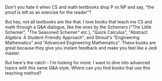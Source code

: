 Don't you hate it when CS and math textbooks drop P vs NP and say, "the proof is left as an exercise for the reader"?

But hey, not all textbooks are like that. I love books that teach me CS and math through a Q&A dialogue, like the ones by the Schemers ("The Little Schemer", "The Seasoned Schemer" etc.), "Quick Calculus", "Abstract Algebra: A Student-Friendly Approach", and Stroud's "Engineering Mathematics" and "Advanced Engineering Mathematics". These books are great because they give you instant feedback and make you feel like a Jedi master.

But here's the catch - I'm looking for more. I want to dive into advanced topics with this same Q&A style. Where can you find books that use this teaching method?
